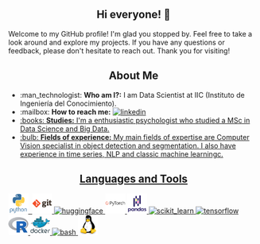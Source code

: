 <div>
    <h2 align="center">Hi everyone! 👋</h2>
    Welcome to my GitHub profile! I'm glad you stopped by. Feel free to take a look around and explore my projects. If you have any questions or  feedback, please don't hesitate to reach out. Thank you for visiting!
  </div>

<div>
    <h2 align="center">About Me</h2>
   <ul>
    <li>:man_technologist: <strong>Who am I?:</strong> I am Data Scientist at IIC (Instituto de Ingeniería del Conocimiento).</li>
    <li>:mailbox: <strong>How to reach me:</strong> <a href="https://www.linkedin.com/in/miguelsancheznovo/" target="_blank"> <img src="https://img.shields.io/badge/LinkedIn-blue?style=flat&logo=Linkedin&logoColor=white" title="linkedin"/>
    <li>:books: <strong>Studies:</strong> I'm a enthusiastic psychologist who studied a MSc in Data Science and Big Data.
    <li>:bulb: <strong>Fields of experience:</strong> My main fields of expertise are Computer Vision specialist in object detection and segmentation. I also have experience in time series, NLP and classic machine learningc.
  </ul>
  </div>
<div>
    <h2 align="center">Languages and Tools</h2>
    <a href="https://www.python.org" target="_blank"> <img src="https://github.com/devicons/devicon/blob/master/icons/python/python-original-wordmark.svg" title="Python" alt="Python" width="40" height="40"/>&nbsp;
    <img src="https://github.com/devicons/devicon/blob/master/icons/git/git-original-wordmark.svg" title="Git" **alt="Git" width="40" height="40"/>
    <a href="https://huggingface.co/" target="_blank"> <img src="https://huggingface.co/front/assets/huggingface_logo.svg" alt="huggingface" width="40" height="40"/>
    <a href="https://pytorch.org/" target="_blank"> <img src="https://github.com/devicons/devicon/blob/master/icons/pytorch/pytorch-original-wordmark.svg" title="Pytorch" **alt="Pytorch" width="40" height="40"/>
    <a href="https://git-scm.com/" target="_blank"> <img src="https://github.com/devicons/devicon/blob/master/icons/pandas/pandas-original-wordmark.svg" title="Git" **alt="Git" width="40" height="40"/>
    <a href="https://scikit-learn.org/" target="_blank"> <img src="https://upload.wikimedia.org/wikipedia/commons/0/05/Scikit_learn_logo_small.svg" alt="scikit_learn" width="40" height="40"/>
    <a href="https://www.tensorflow.org" target="_blank"> <img src="https://www.vectorlogo.zone/logos/tensorflow/tensorflow-icon.svg" alt="tensorflow" width="40" height="40"/>
    <a href="https://www.r-project.org/" target="_blank"> <img src="https://github.com/devicons/devicon/blob/master/icons/r/r-original.svg" title="R" **alt="R" width="40" height="40"/>
    <a href="https://www.docker.com/" target="_blank"> <img src="https://github.com/devicons/devicon/blob/master/icons/docker/docker-original-wordmark.svg" title="Git" **alt="Git" width="40" height="40"/>
    <a href="https://www.gnu.org/software/bash/" target="_blank"> <img src="https://www.vectorlogo.zone/logos/gnu_bash/gnu_bash-icon.svg" alt="bash"  width="40" height="40"/> </a> <a href="https://www.docker.com/" target="_blank"> 
    <a href="https://www.linux.org/" target="_blank"> <img src="https://raw.githubusercontent.com/devicons/devicon/master/icons/linux/linux-original.svg" alt="linux" width="40" height="40"/>
  </div>
